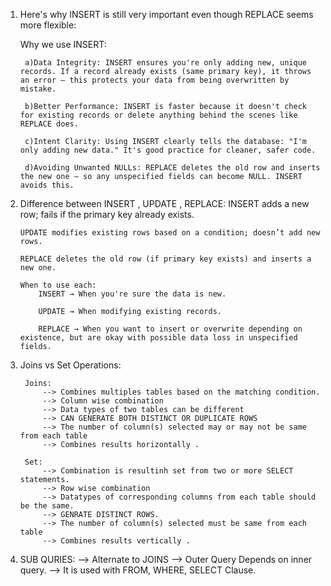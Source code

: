 1) Here's why INSERT is still very important even though REPLACE seems more flexible:

    Why we use INSERT:

        a)Data Integrity: INSERT ensures you're only adding new, unique records. If a record already exists (same primary key), it throws an error — this protects your data from being overwritten by mistake.

        b)Better Performance: INSERT is faster because it doesn't check for existing records or delete anything behind the scenes like REPLACE does.

        c)Intent Clarity: Using INSERT clearly tells the database: "I'm only adding new data." It's good practice for cleaner, safer code.

        d)Avoiding Unwanted NULLs: REPLACE deletes the old row and inserts the new one — so any unspecified fields can become NULL. INSERT avoids this.

2)  Difference between INSERT , UPDATE , REPLACE:
        INSERT adds a new row; fails if the primary key already exists.

        UPDATE modifies existing rows based on a condition; doesn’t add new rows.

        REPLACE deletes the old row (if primary key exists) and inserts a new one.

        When to use each:
            INSERT → When you're sure the data is new.

            UPDATE → When modifying existing records.

            REPLACE → When you want to insert or overwrite depending on existence, but are okay with possible data loss in unspecified fields.

3) Joins vs Set Operations:  

        Joins: 
            --> Combines multiples tables based on the matching condition. 
            --> Column wise combination 
            --> Data types of two tables can be different 
            --> CAN GENERATE BOTH DISTINCT OR DUPLICATE ROWS
            --> The number of column(s) selected may or may not be same from each table 
            --> Combines results horizontally . 

        Set: 
            --> Combination is resultinh set from two or more SELECT statements. 
            --> Row wise combination 
            --> Datatypes of corresponding columns from each table should be the same. 
            --> GENRATE DISTINCT ROWS. 
            --> The number of column(s) selected must be same from each table 
            --> Combines results vertically . 

4) SUB QURIES: 
        --> Alternate to JOINS
        --> Outer Query Depends on inner query. 
        --> It is used with FROM, WHERE, SELECT Clause. 
